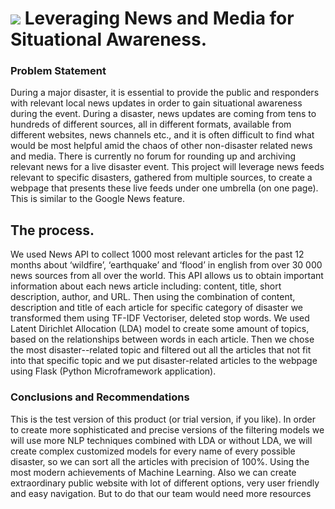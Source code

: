 # ![](https://ga-dash.s3.amazonaws.com/production/assets/logo-9f88ae6c9c3871690e33280fcf557f33.png) Leveraging News and Media for Situational Awareness.

### Problem Statement   
   
During a major disaster, it is essential to provide the public and responders with relevant local news updates in order to gain situational awareness during the event.
During a disaster, news updates are coming from tens to hundreds of different sources, all in different formats, available from different websites, news channels etc., and it is often difficult to find what would be most helpful amid the chaos of other non-disaster related news and media.
There is currently no forum for rounding up and archiving relevant news for a live disaster event.
This project will leverage news feeds relevant to specific disasters, gathered from multiple sources, to create a webpage that presents these live feeds under one umbrella (on one page). This is similar to the Google News feature.


## The process.

We used News API to collect 1000 most relevant articles for the past 12 months about ‘wildfire’, ‘earthquake’ and ‘flood’ in english from over 30 000 news sources from all over the world.
This API allows us to obtain important information about each news article including: content, title, short description, author, and URL.
Then using the combination of content, description and title of each article for specific category of disaster we transformed them using TF-IDF Vectoriser, deleted stop words. We used Latent Dirichlet Allocation (LDA) model to create some amount of topics, based on the relationships between words in each article.
Then we chose the most disaster--related topic and filtered out all the articles that not fit into that specific topic and we put disaster-related articles to the webpage using Flask (Python Microframework application).

### Conclusions and Recommendations

This is the test version of this product (or trial version, if you like). In order to create more sophisticated and precise versions of the filtering models we will use more NLP techniques combined with LDA or without LDA, we will create complex customized models for every name of every possible disaster, so we can sort all the articles with precision of 100%. Using the most modern achievements of Machine Learning. Also we can create extraordinary public website with lot of different options, very user friendly and easy navigation. But to do that our team would need more resources
